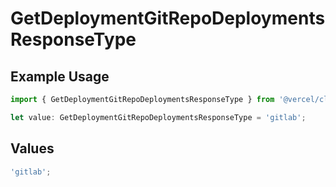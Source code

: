 # GetDeploymentGitRepoDeploymentsResponseType

## Example Usage

```typescript
import { GetDeploymentGitRepoDeploymentsResponseType } from '@vercel/client/models/operations';

let value: GetDeploymentGitRepoDeploymentsResponseType = 'gitlab';
```

## Values

```typescript
'gitlab';
```
